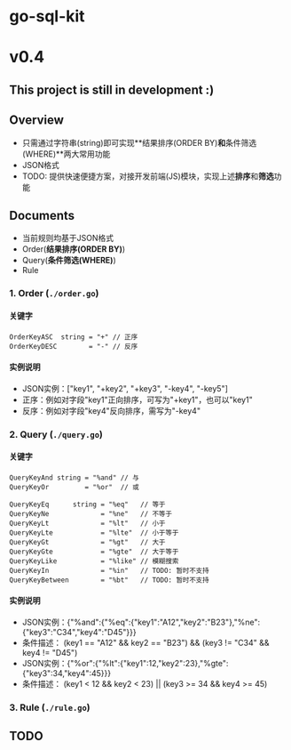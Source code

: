 # go-sql-kit

# v0.4

## This project is still in development :)

## Overview

* 只需通过字符串(string)即可实现**结果排序(ORDER BY)**和**条件筛选(WHERE)**两大常用功能
* JSON格式
* TODO: 提供快速便捷方案，对接开发前端(JS)模块，实现上述**排序**和**筛选**功能

## Documents

* 当前规则均基于JSON格式
* Order(**结果排序(ORDER BY)**)
* Query(**条件筛选(WHERE)**)
* Rule

### 1. Order (`./order.go`)

#### 关键字

```golang
OrderKeyASC  string = "+" // 正序
OrderKeyDESC        = "-" // 反序
```

#### 实例说明

* JSON实例：["key1", "+key2", "+key3", "-key4", "-key5"]
* 正序：例如对字段"key1"正向排序，可写为"+key1"，也可以"key1"
* 反序：例如对字段"key4"反向排序，需写为"-key4"

### 2. Query (`./query.go`)

#### 关键字

```golang
QueryKeyAnd string = "%and" // 与
QueryKeyOr         = "%or"  // 或

QueryKeyEq      string = "%eq"   // 等于
QueryKeyNe             = "%ne"   // 不等于
QueryKeyLt             = "%lt"   // 小于
QueryKeyLte            = "%lte"  // 小于等于
QueryKeyGt             = "%gt"   // 大于
QueryKeyGte            = "%gte"  // 大于等于
QueryKeyLike           = "%like" // 模糊搜索
QueryKeyIn             = "%in"   // TODO: 暂时不支持
QueryKeyBetween        = "%bt"   // TODO: 暂时不支持
```

#### 实例说明

* JSON实例：{"%and":{"%eq":{"key1":"A12","key2":"B23"},"%ne":{"key3":"C34","key4":"D45"}}}
* 条件描述： (key1 == "A12" && key2 == "B23") && (key3 != "C34" && key4 != "D45")
* JSON实例：{"%or":{"%lt":{"key1":12,"key2":23},"%gte":{"key3":34,"key4":45}}}
* 条件描述： (key1 < 12 && key2 < 23) || (key3 >= 34 && key4 >= 45)

### 3. Rule (`./rule.go`)

## TODO
